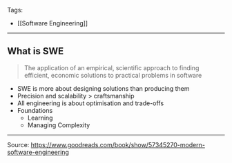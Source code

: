 Tags:
- [[Software Engineering]]
---
## What is SWE
> The application of an empirical, scientific approach to finding efficient, economic solutions to practical problems in software
- SWE is more about designing solutions than producing them
- Precision and scalability > craftsmanship
- All engineering is about optimisation and trade-offs
- Foundations
    - Learning
    - Managing Complexity

---
Source: https://www.goodreads.com/book/show/57345270-modern-software-engineering
